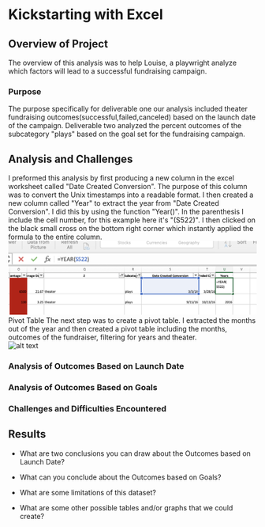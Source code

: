 # Kickstarting with Excel

## Overview of Project
The overview of this analysis was to help Louise, a playwright analyze which factors will lead to a successful fundraising campaign. 
### Purpose
The purpose specifically for deliverable one our analysis included theater fundraising outcomes(successful,failed,canceled) based on the launch date of the campaign. Deliverable two analyzed the percent outcomes of the subcategory "plays" based on the goal set for the fundraising campaign. 
## Analysis and Challenges
I preformed this analysis  by first producing a new column in the excel worksheet called "Date Created Conversion". The purpose of this column was to convert the Unix timestamps into a readable format. I then created a new column called "Year" to extract the year from "Date Created Conversion". I did this by using the function "Year()". In the parenthesis I include the cell number, for this example here it's "(S522)". I then clicked on the black small cross on the bottom right corner which instantly applied the formula to the entire column.  
 ![Year formula](Yearformula.png) 
 Pivot Table 
 The next step was to create a pivot table. I extracted the months out of the year and then created a pivot table including the months, outcomes of the fundraiser, filtering for years and theater.  
 ![alt text]()
### Analysis of Outcomes Based on Launch Date
        
### Analysis of Outcomes Based on Goals

### Challenges and Difficulties Encountered

## Results

- What are two conclusions you can draw about the Outcomes based on Launch Date?

- What can you conclude about the Outcomes based on Goals?

- What are some limitations of this dataset?

- What are some other possible tables and/or graphs that we could create?
